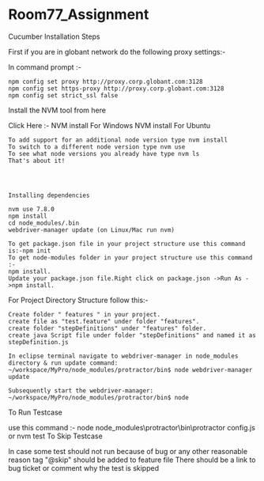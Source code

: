 # Room77_Assignment

Cucumber Installation Steps

First if you are in globant network do the following proxy settings:-

In command prompt :-

    npm config set proxy http://proxy.corp.globant.com:3128
    npm config set https-proxy http://proxy.corp.globant.com:3128
    npm config set strict_ssl false

Install the NVM tool from here

Click Here :-
NVM install For Windows
NVM install For Ubuntu

    To add support for an additional node version type nvm install
    To switch to a different node version type nvm use
    To see what node versions you already have type nvm ls
    That's about it!


   

    Installing dependencies

    nvm use 7.8.0
    npm install
    cd node_modules/.bin
    webdriver-manager update (on Linux/Mac run nvm)

    To get package.json file in your project structure use this command is:-npm init
    To get node-modules folder in your project structure use this command :-
    npm install.
    Update your package.json file.Right click on package.json ->Run As ->npm install.

For Project Directory Structure follow this:-

    Create folder " features " in your project.
    create file as "test.feature" under folder "features".
    create folder "stepDefinitions" under "features" folder.
    create java Script file under folder "stepDefinitions" and named it as stepDefinition.js

    In eclipse terminal navigate to webdriver-manager in node_modules directory & run update command: ~/workspace/MyPro/node_modules/protractor/bin$ node webdriver-manager update

    Subsequently start the webdriver-manager: ~/workspace/MyPro/node_modules/protractor/bin$ node

To Run Testcase

use this command :- node node_modules\protractor\bin\protractor config.js or nvm test
To Skip Testcase

In case some test should not run because of bug or any other reasonable reason tag "@skip" should be added to feature file There should be a link to bug ticket or comment why the test is skipped
